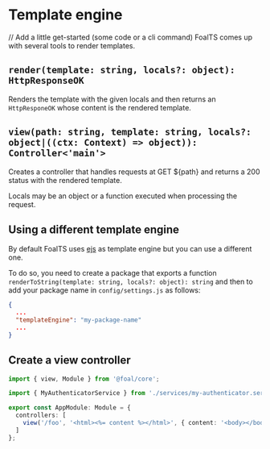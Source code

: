 # Template engine
// Add a little get-started (some code or a cli command)
FoalTS comes up with several tools to render templates.

## `render(template: string, locals?: object): HttpResponseOK`

Renders the template with the given locals and then returns an `HttpResponeOK` whose content is the rendered template.

## `view(path: string, template: string, locals?: object|((ctx: Context) => object)): Controller<'main'>`

Creates a controller that handles requests at GET ${path} and returns a 200 status with the rendered template.

Locals may be an object or a function executed when processing the request.

## Using a different template engine

By default FoalTS uses [ejs](http://ejs.co/) as template engine but you can use a different one.

To do so, you need to create a package that exports a function `renderToString(template: string, locals?: object): string` and then to add your package name in `config/settings.js` as follows:

```json
{
  ...
  "templateEngine": "my-package-name"
  ...
}
```


## Create a view controller

```typescript
import { view, Module } from '@foal/core';

import { MyAuthenticatorService } from './services/my-authenticator.service';

export const AppModule: Module = {
  controllers: [
    view('/foo', '<html><%= content %></html>', { content: '<body></body>' })
  ]
};
```